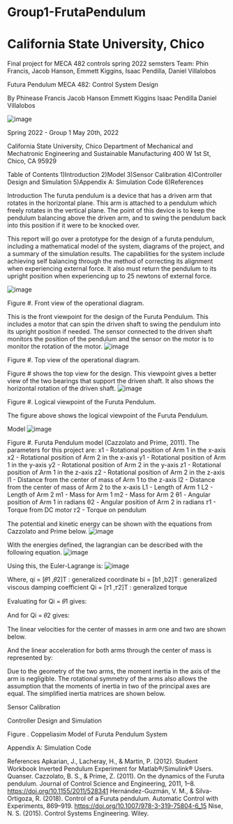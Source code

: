 # Group1-FrutaPendulum
# California State University, Chico
Final project for MECA 482 controls spring 2022 semsters 
Team: Phin Francis, Jacob Hanson, Emmett Kiggins, Isaac Pendilla, Daniel Villalobos

Futura Pendulum
MECA 482: Control System Design

By
Phinease Francis
Jacob Hanson
Emmett Kiggins
Isaac Pendilla
Daniel Villalobos


![image](https://user-images.githubusercontent.com/105892633/169450137-6e24e8ba-d512-4ff5-b310-f3945275c4e0.png)




Spring 2022 - Group 1
May 20th, 2022



California State University, Chico
Department of Mechanical and Mechatronic Engineering and Sustainable Manufacturing
400 W 1st St, Chico, CA 95929



Table of Contents
1)Introduction
2)Model
3)Sensor Calibration
4)Controller Design and Simulation
5)Appendix A: Simulation Code
6)References




Introduction
The furuta pendulum is a device that has a driven arm that rotates in the horizontal plane. This arm is attached to a pendulum which freely rotates in the vertical plane. The point of this device is to keep the pendulum balancing above the driven arm, and to swing the pendulum back into this position if it were to be knocked over. 

This report will go over a prototype for the design of a furuta pendulum, including a mathematical model of the system, diagrams of the project, and a summary of the simulation results. The capabilities for the system include achieving self balancing through the method of correcting its alignment when experiencing external force. It also must return the pendulum to its upright position when experiencing up to 25 newtons of external force.

![image](https://user-images.githubusercontent.com/105892633/169450292-3e73d8a7-4b40-4b9a-8946-72b6630fbc39.png)


Figure #. Front view of the operational diagram.

This is the front viewpoint for the design of the Furuta Pendulum. This includes a motor that can spin the driven shaft to swing the pendulum into its upright position if needed. The sensor connected to the driven shaft monitors the position of the pendulum and the sensor on the motor is to monitor the rotation of the motor. 
![image](https://user-images.githubusercontent.com/105892633/169450324-f9d6e7b6-4f22-4570-857b-fecbe428339c.png)

Figure #. Top view of the operational diagram.

Figure # shows the top view for the design. This viewpoint gives a better view of the two bearings that support the driven shaft. It also shows the horizontal rotation of the driven shaft. 
![image](https://user-images.githubusercontent.com/105892633/169450358-aa3bb1c0-e850-4ada-a13b-6ab4740a0b95.png)

Figure #. Logical viewpoint of the Furuta Pendulum.

 The figure above shows the logical viewpoint of the Furuta Pendulum. 

Model
![image](https://user-images.githubusercontent.com/105892633/169450390-bc2b7d71-5fe5-4313-ac0e-4355bf284ee5.png)

Figure #. Furuta Pendulum model (Cazzolato and Prime, 2011).
The parameters for this project are:
x1 - Rotational position of Arm 1 in the x-axis
x2 - Rotational position of Arm 2 in the x-axis
y1 - Rotational position of Arm 1 in the y-axis
y2 - Rotational position of Arm 2 in the y-axis
z1 - Rotational position of Arm 1 in the z-axis
z2 - Rotational position of Arm 2 in the z-axis
l1 - Distance from the center of mass of Arm 1 to the z-axis
l2 - Distance from the center of mass of Arm 2 to the x-axis
L1 - Length of Arm 1
L2 - Length of Arm 2
m1 - Mass for Arm 1
m2 - Mass for Arm 2
θ1 - Angular position of Arm 1 in radians
θ2 - Angular position of Arm 2 in radians
𝜏1 - Torque from DC motor
𝜏2 - Torque on pendulum



The potential and kinetic energy can be shown with the equations from Cazzolato and Prime below.
![image](https://user-images.githubusercontent.com/105892633/169450466-2534fdf8-136b-4f53-9f96-8dbd256a1f83.png)


With the energies defined, the lagrangian can be described with the following equation.
![image](https://user-images.githubusercontent.com/105892633/169450502-5b28acf4-5efa-4895-9352-c2d1ff34244c.png)



Using this, the Euler-Lagrange is:
![image](https://user-images.githubusercontent.com/105892633/169450523-f15fb963-77a1-4fc6-ab3f-54d369fe1206.png)

Where,
qi = [𝜃1 ,𝜃2]T : generalized coordinate
bi = [b1 ,b2]T : generalized viscous damping coefficient
Qi = [𝜏1 ,𝜏2]T : generalized torque

Evaluating for Qi = 𝜃1 gives:


And for Qi = 𝜃2 gives:


The linear velocities for the center of masses in arm one and two are shown below. 



And the linear acceleration for both arms through the center of mass is represented by:






Due to the geometry of the two arms, the moment inertia in the axis of the arm is negligible. The rotational symmetry of the arms also allows the assumption that the moments of inertia in two of the principal axes are equal. The simplified inertia matrices are shown below.








Sensor Calibration

Controller Design and Simulation











Figure  . Coppeliasim Model of Furuta Pendulum System

Appendix A: Simulation Code




References
Apkarian, J., Lacheray, H., & Martin, P. (2012). Student Workbook Inverted Pendulum Experiment for Matlab®/Simulink® Users. Quanser.
Cazzolato, B. S., & Prime, Z. (2011). On the dynamics of the Furuta pendulum. Journal of Control Science and Engineering, 2011, 1–8. https://doi.org/10.1155/2011/528341
Hernández-Guzmán, V. M., & Silva-Ortigoza, R. (2018). Control of a Furuta pendulum. Automatic Control with Experiments, 869–919. https://doi.org/10.1007/978-3-319-75804-6_15
Nise, N. S. (2015). Control Systems Engineering. Wiley. 





